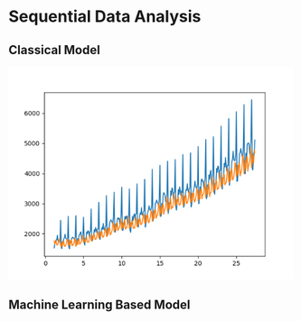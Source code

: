 # Sequential Data Analysis
## Classical Model
![Image of Setup](Classic/Data/Figure_1.png)
## Machine Learning Based Model
